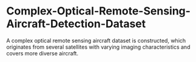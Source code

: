 # Complex-Optical-Remote-Sensing-Aircraft-Detection-Dataset
A complex optical remote sensing aircraft dataset is constructed, which originates from several satellites with varying imaging characteristics and covers more diverse aircraft.
